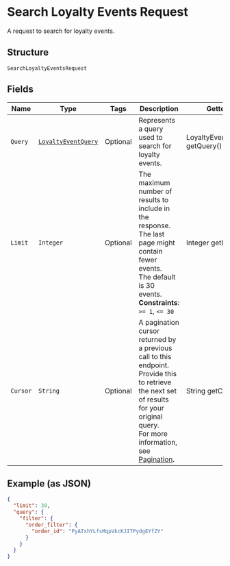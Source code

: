 
# Search Loyalty Events Request

A request to search for loyalty events.

## Structure

`SearchLoyaltyEventsRequest`

## Fields

| Name | Type | Tags | Description | Getter |
|  --- | --- | --- | --- | --- |
| `Query` | [`LoyaltyEventQuery`](../../doc/models/loyalty-event-query.md) | Optional | Represents a query used to search for loyalty events. | LoyaltyEventQuery getQuery() |
| `Limit` | `Integer` | Optional | The maximum number of results to include in the response.<br>The last page might contain fewer events.<br>The default is 30 events.<br>**Constraints**: `>= 1`, `<= 30` | Integer getLimit() |
| `Cursor` | `String` | Optional | A pagination cursor returned by a previous call to this endpoint.<br>Provide this to retrieve the next set of results for your original query.<br>For more information, see [Pagination](../../https://developer.squareup.com/docs/basics/api101/pagination). | String getCursor() |

## Example (as JSON)

```json
{
  "limit": 30,
  "query": {
    "filter": {
      "order_filter": {
        "order_id": "PyATxhYLfsMqpVkcKJITPydgEYfZY"
      }
    }
  }
}
```

